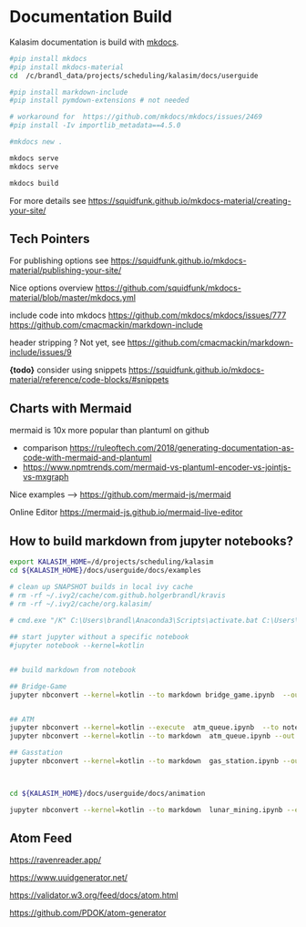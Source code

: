 # Documentation Build

Kalasim documentation is build with [mkdocs](https://www.mkdocs.org/).

```bash
#pip install mkdocs
#pip install mkdocs-material
cd  /c/brandl_data/projects/scheduling/kalasim/docs/userguide

#pip install markdown-include
#pip install pymdown-extensions # not needed  

# workaround for  https://github.com/mkdocs/mkdocs/issues/2469
#pip install -Iv importlib_metadata==4.5.0

#mkdocs new .

mkdocs serve
mkdocs serve

mkdocs build
```

For more details see <https://squidfunk.github.io/mkdocs-material/creating-your-site/>


## Tech Pointers

For publishing options see <https://squidfunk.github.io/mkdocs-material/publishing-your-site/>

Nice options overview <https://github.com/squidfunk/mkdocs-material/blob/master/mkdocs.yml>

include code into mkdocs  <https://github.com/mkdocs/mkdocs/issues/777> <https://github.com/cmacmackin/markdown-include>

header stripping ? Not yet, see <https://github.com/cmacmackin/markdown-include/issues/9>

**{todo}** consider using snippets <https://squidfunk.github.io/mkdocs-material/reference/code-blocks/#snippets>


## Charts with Mermaid

mermaid is 10x more popular than plantuml on github

* comparison <https://ruleoftech.com/2018/generating-documentation-as-code-with-mermaid-and-plantuml>
* <https://www.npmtrends.com/mermaid-vs-plantuml-encoder-vs-jointjs-vs-mxgraph>

Nice examples --> <https://github.com/mermaid-js/mermaid>

Online Editor <https://mermaid-js.github.io/mermaid-live-editor>


## How to build markdown from jupyter notebooks?

```bash
export KALASIM_HOME=/d/projects/scheduling/kalasim
cd ${KALASIM_HOME}/docs/userguide/docs/examples

# clean up SNAPSHOT builds in local ivy cache
# rm -rf ~/.ivy2/cache/com.github.holgerbrandl/kravis
# rm -rf ~/.ivy2/cache/org.kalasim/
 
# cmd.exe "/K" C:\Users\brandl\Anaconda3\Scripts\activate.bat C:\Users\brandl\Anaconda3

## start jupyter without a specific notebook
#jupyter notebook --kernel=kotlin 


## build markdown from notebook

## Bridge-Game
jupyter nbconvert --kernel=kotlin --to markdown bridge_game.ipynb  --out  bridge_game.md


## ATM
jupyter nbconvert --kernel=kotlin --execute  atm_queue.ipynb  --to notebook --inplace
jupyter nbconvert --kernel=kotlin --to markdown  atm_queue.ipynb --out  atm_queue.md

## Gasstation
jupyter nbconvert --kernel=kotlin --to markdown  gas_station.ipynb --out  gas_station.md



cd ${KALASIM_HOME}/docs/userguide/docs/animation

jupyter nbconvert --kernel=kotlin --to markdown  lunar_mining.ipynb --execute --out  lunar_mining.md

```

## Atom Feed

https://ravenreader.app/

https://www.uuidgenerator.net/


https://validator.w3.org/feed/docs/atom.html

https://github.com/PDOK/atom-generator